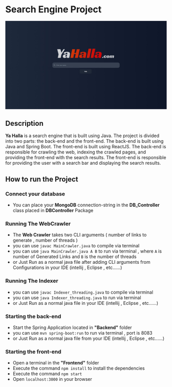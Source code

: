 # Search Engine Project
![](frontpage.jpeg)

## Description
<strong>Ya Halla</strong> is a search engine that is built using Java. The project is divided into two parts: the back-end and the front-end. The back-end is built using Java and Spring Boot. The front-end is built using ReactJS. The back-end is responsible for crawling the web, indexing the crawled pages, and providing the front-end with the search results. The front-end is responsible for providing the user with a search bar and displaying the search results.




## How to run the Project


### Connect your database
- You can place your <strong>MongoDB</strong> connection-string in the <strong>DB_Controller</strong> class placed in <strong>DBController</strong> Package  

### Running The WebCrawler
- The <strong>Web Crawler</strong> takes two CLI arguments ( number of links to generate , number of threads )
- you can use ``javac MainCrawler.java`` to compile via terminal
- you can use ``java MainCrawler.java A B`` to run via terminal , where ``A`` is number of Generated Links  and  ``B`` is the number of threads
- or Just Run as a normal java file after adding CLI arguments from Configurations in your IDE (intellij , Eclipse , etc......)
### Running The Indexer
- you can use ``javac Indexer_threading.java`` to compile via terminal
- you can use ``java Indexer_threading.java`` to run via terminal 
- or Just Run as a normal java file in your IDE (intellij , Eclipse , etc......)
### Starting the back-end

- Start the Spring Application located in <strong>"Backend"</strong> folder
- you can use ``mvn spring-boot:run`` to run via terminal , port is 8083
- or Just Run as a normal java file from your IDE (intellij , Eclipse , etc......)

### Starting the front-end

- Open a terminal in the <strong>"Frontend"</strong> folder
- Execute the command ```npm install``` to install the dependencies
- Execute the command ```npm start```
- Open ``localhost:3000`` in your browser



